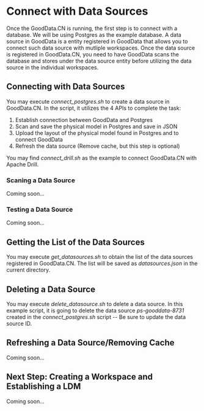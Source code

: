 # Connect with Data Sources
Once the GoodData.CN is running, the first step is to connect with a database. We will be using Postgres as the example database. A data source in GoodData is a entity registered in GoodData that allows you to connect such data source with mutliple workspaces. Once the data source is registered in GoodData.CN, you need to have GoodData scans the database and stores under the data source entity before utilizing the data source in the individual workspaces.

## Connecting with Data Sources
You may execute <i>connect_postgres.sh</i> to create a data source in GoodData.CN. In the script, it utilizes the 4 APIs to complete the task:
<ol>
	<li>Establish connection between GoodData and Postgres</li>
	<li>Scan and save the physical model in Postgres and save in JSON</li>
	<li>Upload the layout of the physical model found in Postgres and to connect GoodData</li>
	<li>Refresh the data source (Remove cache, but this step is optional)</li>
</ol>

You may find <i>connect_drill.sh</i> as the example to connect GoodData.CN with Apache Drill.

### Scaning a Data Source
Coming soon...

### Testing a Data Source
Coming soon...

## Getting the List of the Data Sources
You may execute <i>get_datasources.sh</i> to obtain the list of the data sources registered in GoodData.CN. The list will be saved as <i>datasources.json</i> in the current directory.

## Deleting a Data Source
You may execute <i>delete_datasource.sh</i> to delete a data source. In this example script, it is going to delete the data source <i>ps-gooddata-8731</i> created in the <i>connect_postgres.sh</i> script -- Be sure to update the data source ID.

## Refreshing a Data Source/Removing Cache
Coming soon...

## Next Step: Creating a Workspace and Establishing a LDM
Coming soon...

